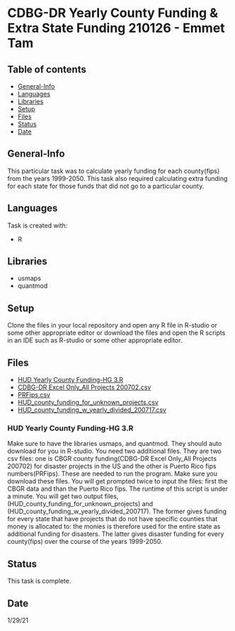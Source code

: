 # CDBG-DR Yearly County Funding & Extra State Funding 210126 - Emmet Tam

## Table of contents
* [General-Info](#general-info)
* [Languages](#languages)
* [Libraries](#libraries)
* [Setup](#setup)
* [Files](#files)
* [Status](#status) 
* [Date](#date)

## General-Info
This particular task was to calculate yearly funding for each county(fips) from
the years 1999-2050. This task also required calculating extra funding for each
state for those funds that did not go to a particular county.

## Languages
Task is created with:
* R

## Libraries
* usmaps
* quantmod

## Setup
Clone the files in your local repository and open any R file in 
R-studio or some other appropriate editor or download the 
files and open the R scripts in an IDE such as R-studio or some other appropriate editor.

## Files
* [HUD Yearly County Funding-HG 3.R](#county-funding-yearly)
* [CDBG-DR Excel Only_All Projects 200702.csv](#input-one)
* [PRFips.csv](#input-two)
* [HUD_county_funding_for_unknown_projects.csv](#output-one)
* [HUD_county_funding_w_yearly_divided_200717.csv](#output-two)

### HUD Yearly County Funding-HG 3.R
Make sure to have the libraries usmaps, and quantmod. 
They should auto download for you in R-studio.
You need two additional files. They are two csv files: 
one is CBGR county funding(CDBG-DR Excel Only_All Projects 200702)
for disaster projects in the US and the other is 
Puerto Rico fips numbers(PRFips). These are needed to run the program. 
Make sure you download these files. You will get prompted twice to input 
the files: first the CBGR data and than the Puerto Rico fips. 
The runtime of this script is under a minute. You will get two output files,
(HUD_county_funding_for_unknown_projects) and 
(HUD_county_funding_w_yearly_divided_200717).
The former gives funding for every state that have projects 
that do not have specific counties that money is allocated to: 
the monies is therefore used for the entire state as additional 
funding for disasters. The latter gives disaster funding for every county(fips) over the
course of the years 1999-2050. 

## Status
This task is complete.

## Date
1/29/21